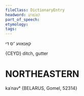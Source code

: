 ```yaml
---
fileClass: DictionaryEntry
headword: קאַנאַווע
part_of_speech: 
etymology: 
tags: 
---
```

קאַנאַווע
־ס
די

{CEYD}
ditch, gutter

NORTHEASTERN
==============

kaˈnavᵉ {BELARUS, Gomel, 52314}